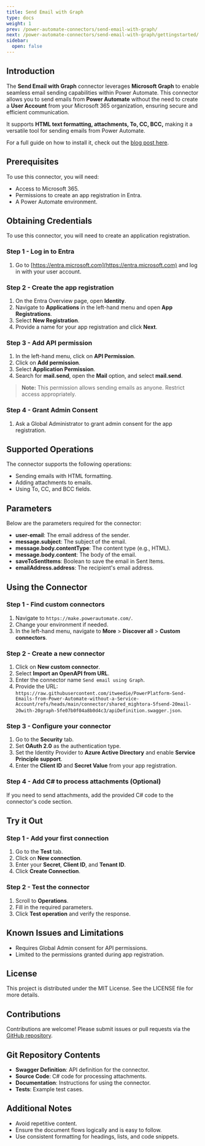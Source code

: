 ```yaml
---
title: Send Email with Graph
type: docs
weight: 1
prev: /power-automate-connectors/send-email-with-graph/
next: /power-automate-connectors/send-email-with-graph/gettingstarted/
sidebar:
  open: false
---
```


## Introduction

The **Send Email with Graph** connector leverages **Microsoft Graph** to enable seamless email sending capabilities within Power Automate. This connector allows you to send emails from **Power Automate** without the need to create a **User Account** from your Microsoft 365 organization, ensuring secure and efficient communication.

It supports **HTML text formatting, attachments, To, CC, BCC,** making it a versatile tool for sending emails from Power Automate.

For a full guide on how to install it, check out the [blog post here](https://techtweedie.github.io/posts/send-emails-from-flow-without-a-service-account/).

## Prerequisites

To use this connector, you will need:

- Access to Microsoft 365.
- Permissions to create an app registration in Entra.
- A Power Automate environment.

## Obtaining Credentials

To use this connector, you will need to create an application registration.

### Step 1 - Log in to Entra

1. Go to [https://entra.microsoft.com](https://entra.microsoft.com) and log in with your user account.

### Step 2 - Create the app registration

1. On the Entra Overview page, open **Identity**.
2. Navigate to **Applications** in the left-hand menu and open **App Registrations**.
3. Select **New Registration**.
4. Provide a name for your app registration and click **Next**.

### Step 3 - Add API permission

1. In the left-hand menu, click on **API Permission**.
2. Click on **Add permission**.
3. Select **Application Permission**.
4. Search for **mail.send**, open the **Mail** option, and select **mail.send**.

> **Note:** This permission allows sending emails as anyone. Restrict access appropriately.

### Step 4 - Grant Admin Consent

1. Ask a Global Administrator to grant admin consent for the app registration.

## Supported Operations

The connector supports the following operations:

- Sending emails with HTML formatting.
- Adding attachments to emails.
- Using To, CC, and BCC fields.

## Parameters

Below are the parameters required for the connector:

- **user-email**: The email address of the sender.
- **message.subject**: The subject of the email.
- **message.body.contentType**: The content type (e.g., HTML).
- **message.body.content**: The body of the email.
- **saveToSentItems**: Boolean to save the email in Sent Items.
- **emailAddress.address**: The recipient's email address.

## Using the Connector

### Step 1 - Find custom connectors

1. Navigate to `https://make.powerautomate.com/`.
2. Change your environment if needed.
3. In the left-hand menu, navigate to **More** > **Discover all** > **Custom connectors**.

### Step 2 - Create a new connector

1. Click on **New custom connector**.
2. Select **Import an OpenAPI from URL**.
3. Enter the connector name `Send email using Graph`.
4. Provide the URL: `https://raw.githubusercontent.com/itweedie/PowerPlatform-Send-Emails-from-Power-Automate-without-a-Service-Account/refs/heads/main/connector/shared_mightora-5fsend-20mail-20with-20graph-5fe07b0f04a8b0d4c3/apiDefinition.swagger.json`.

### Step 3 - Configure your connector

1. Go to the **Security** tab.
2. Set **OAuth 2.0** as the authentication type.
3. Set the Identity Provider to **Azure Active Directory** and enable **Service Principle support**.
4. Enter the **Client ID** and **Secret Value** from your app registration.

### Step 4 - Add C# to process attachments (Optional)

If you need to send attachments, add the provided C# code to the connector's code section.

## Try it Out

### Step 1 - Add your first connection

1. Go to the **Test** tab.
2. Click on **New connection**.
3. Enter your **Secret**, **Client ID**, and **Tenant ID**.
4. Click **Create Connection**.

### Step 2 - Test the connector

1. Scroll to **Operations**.
2. Fill in the required parameters.
3. Click **Test operation** and verify the response.

## Known Issues and Limitations

- Requires Global Admin consent for API permissions.
- Limited to the permissions granted during app registration.

## License

This project is distributed under the MIT License. See the LICENSE file for more details.

## Contributions

Contributions are welcome! Please submit issues or pull requests via the [GitHub repository](https://github.com/itweedie/PowerPlatform-Send-Emails-from-Power-Automate-without-a-Service-Account).

## Git Repository Contents

- **Swagger Definition**: API definition for the connector.
- **Source Code**: C# code for processing attachments.
- **Documentation**: Instructions for using the connector.
- **Tests**: Example test cases.

## Additional Notes

- Avoid repetitive content.
- Ensure the document flows logically and is easy to follow.
- Use consistent formatting for headings, lists, and code snippets.
